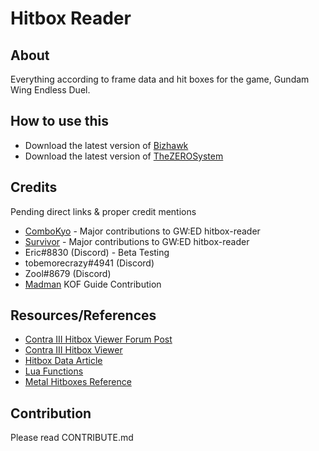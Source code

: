 # Hitbox Reader

## About

Everything according to frame data and hit boxes for the game, Gundam Wing Endless Duel.

## How to use this

- Download the latest version of [Bizhawk](https://github.com/TASVideos/BizHawk/releases/)
- Download the latest version of [TheZEROSystem](https://github.com/GWED-community/hitbox-reader/releases/tag/0.610)
## Credits

Pending direct links & proper credit mentions

- [ComboKyo](https://github.com/ComboKyo) - Major contributions to GW:ED hitbox-reader
- [Survivor](https://twitter.com/endless_duel) - Major contributions to GW:ED hitbox-reader
- Eric#8830 (Discord) - Beta Testing
- tobemorecrazy#4941 (Discord)
- Zool#8679 (Discord)
- [Madman](https://twitter.com/Amedo310) KOF Guide Contribution

## Resources/References

- [Contra III Hitbox Viewer Forum Post](https://forum.speeddemosarchive.com/post/contra_3_hitbox_viewer.html)
- [Contra III Hitbox Viewer](https://pastebin.com/K7XH9w0F)
- [Hitbox Data Article](https://dammit.typepad.com/blog/2010/09/animated-hitbox-data.html)
- [Lua Functions](http://tasvideos.org/Bizhawk/LuaFunctions.html)
- [Metal Hitboxes Reference](https://github.com/OmnigamerSDA/Game-Research/blob/master/Metal%20Warriors/metalhitboxes_biz.lua)

## Contribution

Please read CONTRIBUTE.md

